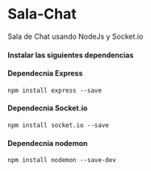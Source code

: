 # Sala-Chat
Sala de Chat usando NodeJs y Socket.io

#### Instalar las siguientes dependencias

#### Dependecnia Express
`npm install express --save`

#### Dependecnia Socket.io
`npm install socket.io --save`

#### Dependecnia nodemon
`npm install nodemon --save-dev`

